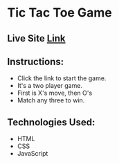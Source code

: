 # Tic Tac Toe Game

## Live Site [Link](https://tic-tac-toe-js-ras1k.vercel.app/)

## Instructions:
* Click the link to start the game.
* It's a two player game.
* First is X's move, then O's
* Match any three to win.

## Technologies Used:
* HTML
* CSS
* JavaScript
